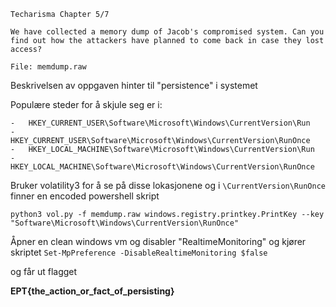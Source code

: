 ```
Techarisma Chapter 5/7

We have collected a memory dump of Jacob's compromised system. Can you find out how the attackers have planned to come back in case they lost access?

File: memdump.raw
```

Beskrivelsen av oppgaven hinter til "persistence" i systemet

Populære steder for å skjule seg er i:
```
-   HKEY_CURRENT_USER\Software\Microsoft\Windows\CurrentVersion\Run  
-   HKEY_CURRENT_USER\Software\Microsoft\Windows\CurrentVersion\RunOnce 
-   HKEY_LOCAL_MACHINE\Software\Microsoft\Windows\CurrentVersion\Run 
-   HKEY_LOCAL_MACHINE\Software\Microsoft\Windows\CurrentVersion\RunOnce
```

Bruker volatility3 for å se på disse lokasjonene og i `\CurrentVersion\RunOnce` finner en encoded powershell skript
```
python3 vol.py -f memdump.raw windows.registry.printkey.PrintKey --key "Software\Microsoft\Windows\CurrentVersion\RunOnce"
```

Åpner en clean windows vm og disabler "RealtimeMonitoring" og kjører skriptet 
`Set-MpPreference -DisableRealtimeMonitoring $false`

og får ut flagget 

**EPT{the_action_or_fact_of_persisting}**
